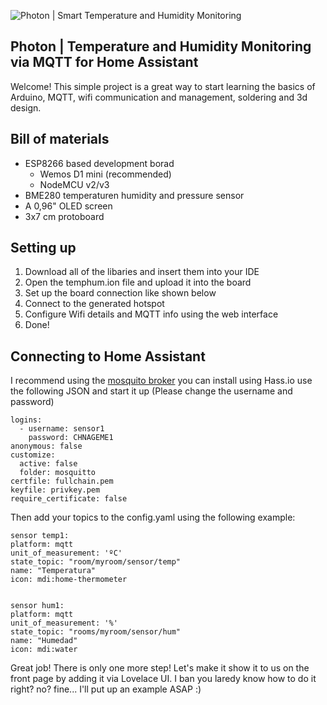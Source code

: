 ![Photon | Smart Temperature and Humidity Monitoring](https://i.imgur.com/FgXHtNs.png)

## Photon | Temperature and Humidity Monitoring via MQTT for Home Assistant

Welcome! This simple project is a great way to start learning the basics of Arduino, MQTT, wifi communication and management, soldering and 3d design. 

## Bill of materials

 - ESP8266 based development borad
	 - Wemos D1 mini (recommended)
	 - NodeMCU v2/v3
- BME280 temperaturen humidity and pressure sensor
- A 0,96" OLED screen
- 3x7 cm protoboard

## Setting up

 1. Download all of the libaries and insert them into your IDE
 2. Open the temphum.ion file and upload it into the board
 3.  Set up the board connection like shown below
 4.  Connect to the generated hotspot
 5. Configure Wifi details and MQTT info using the web interface
 6. Done!

## Connecting to Home Assistant 
I recommend using the [mosquito broker](https://github.com/home-assistant/hassio-addons/tree/master/mosquitto) you can install using Hass.io use the following JSON and start it up (Please change the username and password)

```
logins:
  - username: sensor1
    password: CHNAGEME1
anonymous: false
customize:
  active: false
  folder: mosquitto
certfile: fullchain.pem
keyfile: privkey.pem
require_certificate: false
```

Then add your topics to the config.yaml using the following example:

 ```
 sensor temp1:
platform: mqtt
unit_of_measurement: 'ºC'
state_topic: "room/myroom/sensor/temp"
name: "Temperatura"
icon: mdi:home-thermometer


sensor hum1:
platform: mqtt
unit_of_measurement: '%'
state_topic: "rooms/myroom/sensor/hum"
name: "Humedad"
icon: mdi:water
```

Great job! There is only one more step! Let's make it show it to us on the front page by adding it via Lovelace UI. I ban you laredy know how to do it right? no? fine... I'll put up an example ASAP :)
